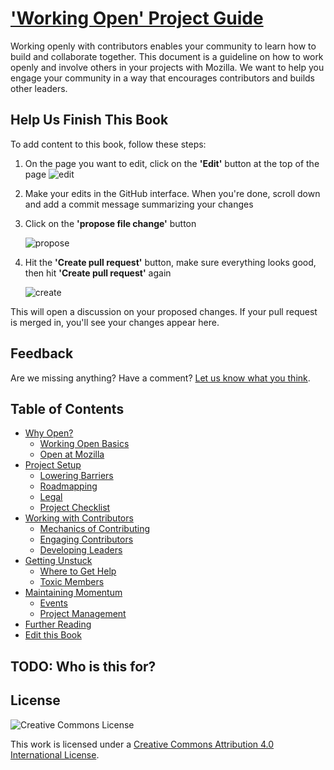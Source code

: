 # ['Working Open' Project Guide](http://mozillascience.github.io/leadership-training/)

Working openly with contributors enables your community to learn how to build
and collaborate together. This document is a guideline on how to work openly and
involve others in your projects with Mozilla. We want to help you engage your
community in a way that encourages contributors and builds other leaders.


## Help Us Finish This Book

To add content to this book, follow these steps:

1. On the page you want to edit, click on the **'Edit'** button at the top of the page
    ![edit](/img/edit.jpg)
2. Make your edits in the GitHub interface. When you're done, scroll down and add a commit message summarizing your changes
3. Click on the **'propose file change'** button

    ![propose](/img/propose.png)
4. Hit the **'Create pull request'** button, make sure everything looks good, then hit **'Create pull request'** again

    ![create](/img/create.png)

This will open a discussion on your proposed changes. If your pull request is merged in, you'll see your changes appear here.

## Feedback

Are we missing anything? Have a comment? [Let us know what you think](https://github.com/mozillascience/leadership-training/issues/new).

## Table of Contents

* [Why Open?](01.1-whyopen.html)
  * [Working Open Basics](01.2-working_open.md)
  * [Open at Mozilla](01.4-openatmozilla.md)
* [Project Setup](http://mozillascience.github.io/leadership-training/02-setup.md)
  * [Lowering Barriers](http://mozillascience.github.io/leadership-training/02.1-newcomers.md)
  * [Roadmapping](http://mozillascience.github.io/leadership-training/02.2-roadmap.md)
  * [Legal](http://mozillascience.github.io/leadership-training/02.3-legal.md)
  * [Project Checklist](http://mozillascience.github.io/leadership-training/02.4-checklist.md)
* [Working with Contributors](http://mozillascience.github.io/leadership-training/03-contributors.md)
  * [Mechanics of Contributing](http://mozillascience.github.io/leadership-training/03.1-mechanics.md)
  * [Engaging Contributors](http://mozillascience.github.io/leadership-training/03.2-engaging.md)
  * [Developing Leaders](http://mozillascience.github.io/leadership-training/03.3-leaders.md)
* [Getting Unstuck](http://mozillascience.github.io/leadership-training/04-getting_unstuck.md)
  * [Where to Get Help](http://mozillascience.github.io/leadership-training/04.1-get_help.md)
  * [Toxic Members](http://mozillascience.github.io/leadership-training/04.2-toxic_members.md)
* [Maintaining Momentum](http://mozillascience.github.io/leadership-training/05-momentum.md)
  * [Events](http://mozillascience.github.io/leadership-training/05.1-events.md)
  * [Project Management](http://mozillascience.github.io/leadership-training/05.2-project_management.md)
* [Further Reading](http://mozillascience.github.io/leadership-training/06-reading.md)
* [Edit this Book](http://mozillascience.github.io/leadership-training/CONTRIBUTING.md)

## TODO: Who is this for?

## License
![Creative Commons License](https://i.creativecommons.org/l/by/4.0/88x31.png)

This work is licensed under a [Creative Commons Attribution 4.0 International License](http://creativecommons.org/licenses/by/4.0/).

